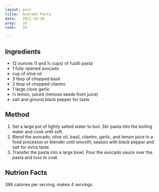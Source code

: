```yaml
---
layout: post
title:  Avocado Pasta
date:   2021-10-30
prep:   10
cook:   10

---
```


## Ingredients

- 12 ounces (1 and ½  cups) of fusilli pasta
- 1 fully ripened avocado
-  cup of olive oil
- 3 tbsp of chopped basil
- 2 tbsp of chopped cilantro
- 1 large clove garlic
- ½ lemon, juiced (remove seeds from juice)
- salt and ground black pepper for taste

## Method

1. Set a large pot of lightly salted water to boil. Stir pasta into the boiling water and cook until soft.
2. Blend the avocado, olive oil, basil, cilantro, garlic, and lemon juice in a food processor or blender until smooth; season with black pepper and salt for extra taste.
3. Transfer the pasta into a large bowl. Pour the avocado sauce over the pasta and toss to coat.

## Nutrion Facts
388 calories per serving; makes 4 servings.
